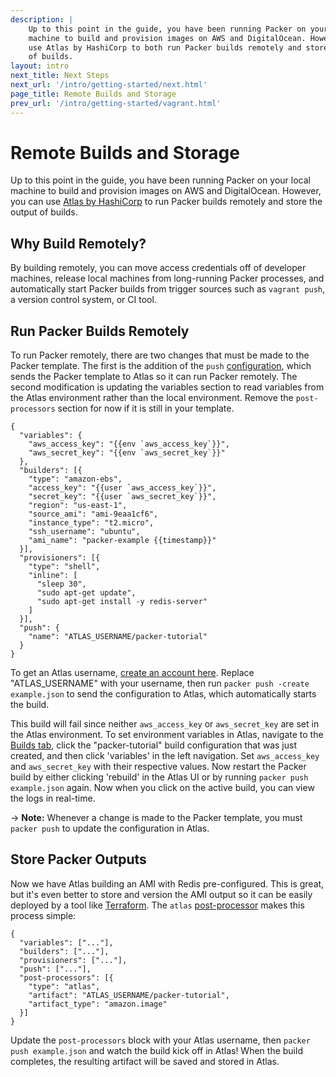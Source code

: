 ```yaml
---
description: |
    Up to this point in the guide, you have been running Packer on your local
    machine to build and provision images on AWS and DigitalOcean. However, you can
    use Atlas by HashiCorp to both run Packer builds remotely and store the output
    of builds.
layout: intro
next_title: Next Steps
next_url: '/intro/getting-started/next.html'
page_title: Remote Builds and Storage
prev_url: '/intro/getting-started/vagrant.html'
---
```


# Remote Builds and Storage

Up to this point in the guide, you have been running Packer on your local
machine to build and provision images on AWS and DigitalOcean. However, you can
use [Atlas by HashiCorp](https://atlas.hashicorp.com) to run Packer builds
remotely and store the output of builds.

## Why Build Remotely?

By building remotely, you can move access credentials off of developer machines,
release local machines from long-running Packer processes, and automatically
start Packer builds from trigger sources such as `vagrant push`, a version
control system, or CI tool.

## Run Packer Builds Remotely

To run Packer remotely, there are two changes that must be made to the Packer
template. The first is the addition of the `push`
[configuration](https://www.packer.io/docs/templates/push.html), which sends the
Packer template to Atlas so it can run Packer remotely. The second modification
is updating the variables section to read variables from the Atlas environment
rather than the local environment. Remove the `post-processors` section for now
if it is still in your template.

``` {.javascript}
{
  "variables": {
    "aws_access_key": "{{env `aws_access_key`}}",
    "aws_secret_key": "{{env `aws_secret_key`}}"
  },
  "builders": [{
    "type": "amazon-ebs",
    "access_key": "{{user `aws_access_key`}}",
    "secret_key": "{{user `aws_secret_key`}}",
    "region": "us-east-1",
    "source_ami": "ami-9eaa1cf6",
    "instance_type": "t2.micro",
    "ssh_username": "ubuntu",
    "ami_name": "packer-example {{timestamp}}"
  }],
  "provisioners": [{
    "type": "shell",
    "inline": [
      "sleep 30",
      "sudo apt-get update",
      "sudo apt-get install -y redis-server"
    ]
  }],
  "push": {
    "name": "ATLAS_USERNAME/packer-tutorial"
  }
}
```

To get an Atlas username, [create an account
here](https://atlas.hashicorp.com/account/new?utm_source=oss&utm_medium=getting-started&utm_campaign=packer).
Replace "ATLAS\_USERNAME" with your username, then run
`packer push -create example.json` to send the configuration to Atlas, which
automatically starts the build.

This build will fail since neither `aws_access_key` or `aws_secret_key` are set
in the Atlas environment. To set environment variables in Atlas, navigate to the
[Builds tab](https://atlas.hashicorp.com/builds), click the "packer-tutorial"
build configuration that was just created, and then click 'variables' in the
left navigation. Set `aws_access_key` and `aws_secret_key` with their respective
values. Now restart the Packer build by either clicking 'rebuild' in the Atlas
UI or by running `packer push example.json` again. Now when you click on the
active build, you can view the logs in real-time.

-&gt; **Note:** Whenever a change is made to the Packer template, you must
`packer push` to update the configuration in Atlas.

## Store Packer Outputs

Now we have Atlas building an AMI with Redis pre-configured. This is great, but
it's even better to store and version the AMI output so it can be easily
deployed by a tool like [Terraform](https://www.terraform.io). The `atlas`
[post-processor](/docs/post-processors/atlas.html) makes this process simple:

``` {.javascript}
{
  "variables": ["..."],
  "builders": ["..."],
  "provisioners": ["..."],
  "push": ["..."],
  "post-processors": [{
    "type": "atlas",
    "artifact": "ATLAS_USERNAME/packer-tutorial",
    "artifact_type": "amazon.image"
  }]
}
```

Update the `post-processors` block with your Atlas username, then
`packer push example.json` and watch the build kick off in Atlas! When the build
completes, the resulting artifact will be saved and stored in Atlas.
